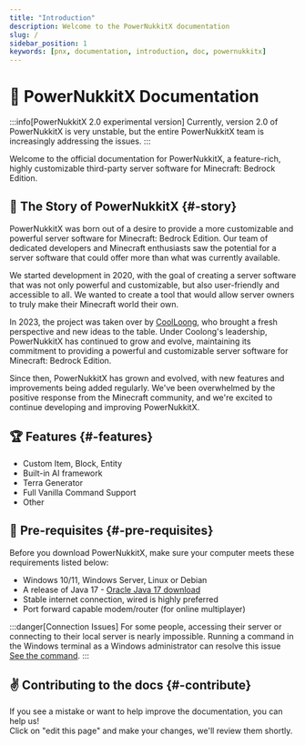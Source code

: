 ```yaml
---
title: "Introduction"
description: Welcome to the PowerNukkitX documentation
slug: /
sidebar_position: 1
keywords: [pnx, documentation, introduction, doc, powernukkitx]
---
```

# 🚀 PowerNukkitX Documentation

:::info[PowerNukkitX 2.0 experimental version]
Currently, version 2.0 of PowerNukkitX is very unstable, but the entire PowerNukkitX team is increasingly addressing the issues.
:::

Welcome to the official documentation for PowerNukkitX, a feature-rich, highly customizable third-party server software for Minecraft: Bedrock Edition.

## 📕 The Story of PowerNukkitX {#-story}

PowerNukkitX was born out of a desire to provide a more customizable and powerful server software for Minecraft: Bedrock Edition. Our team of dedicated developers and Minecraft enthusiasts saw the potential for a server software that could offer more than what was currently available.

We started development in 2020, with the goal of creating a server software that was not only powerful and customizable, but also user-friendly and accessible to all. We wanted to create a tool that would allow server owners to truly make their Minecraft world their own.

In 2023, the project was taken over by [CoolLoong](https://github.com/CoolLoong), who brought a fresh perspective and new ideas to the table. Under Coolong's leadership, PowerNukkitX has continued to grow and evolve, maintaining its commitment to providing a powerful and customizable server software for Minecraft: Bedrock Edition.

Since then, PowerNukkitX has grown and evolved, with new features and improvements being added regularly. We've been overwhelmed by the positive response from the Minecraft community, and we're excited to continue developing and improving PowerNukkitX.

## 🏆 Features {#-features}

* Custom Item, Block, Entity
* Built-in AI framework
* Terra Generator
* Full Vanilla Command Support
* Other

## 🌳 Pre-requisites {#-pre-requisites}

Before you download PowerNukkitX, make sure your computer meets these requirements listed below:
* Windows 10/11, Windows Server, Linux or Debian
* A release of Java 17 - [Oracle Java 17 download](https://www.oracle.com/fr/java/technologies/downloads/#jdk17-windows)
* Stable internet connection, wired is highly preferred
* Port forward capable modem/router (for online multiplayer)

:::danger[Connection Issues]
For some people, accessing their server or connecting to their local server is nearly impossible. Running a command in the Windows terminal as a Windows administrator can resolve this issue [See the command](tutorials/fix-connection-issues).
:::

## ✌️ Contributing to the docs {#-contribute}

If you see a mistake or want to help improve the documentation, you can help us!<br/>
Click on "edit this page" and make your changes, we'll review them shortly.